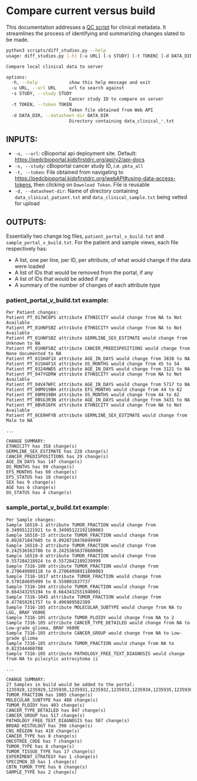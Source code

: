 # Compare current versus build
This documentation addresses a [QC script](../scripts/diff_studies.py) for clinical metadata. It streamlines the process of identifying and summarizing changes slated to be made.

```sh
python3 scripts/diff_studies.py --help
usage: diff_studies.py [-h] [-u URL] [-s STUDY] [-t TOKEN] [-d DATA_DIR]

Compare local clinical data to server

options:
  -h, --help            show this help message and exit
  -u URL, --url URL     url to search against
  -s STUDY, --study STUDY
                        Cancer study ID to compare on server
  -t TOKEN, --token TOKEN
                        Token file obtained from Web API
  -d DATA_DIR, --datasheet-dir DATA_DIR
                        Directory containing data_clinical_*.txt
```

## INPUTS:
 - `-u, --url`: cBioportal api deployment site. Default: https://pedcbioportal.kidsfirstdrc.org/api/v2/api-docs
 - `-s, --study`: cBioportal cancer study ID, i.e. `pbta_all`
 - `-t, --token`: File obtained from navigating to https://pedcbioportal.kidsfirstdrc.org/webAPI#using-data-access-tokens, then clicking on `Download Token`. File is reusable
 - `-d, --datasheet-dir`: Name of directory containing `data_clinical_patient.txt` and `data_clinical_sample.txt` being vetted for upload

## OUTPUTS:
Essentially two change log files, `patient_portal_v_build.txt` and `sample_portal_v_build.txt`.
For the patient and sample views, each file respectively has:
 - A list, one per line, per ID, per attribute, of what would change if the data were loaded
 - A list of IDs that would be removed from the portal, if any
 - A list of IDs that would be added if any
 - A summary of the number of changes of each attribute type

### patient_portal_v_build.txt example:
```
Per Patient changes:
Patient PT_017WC8PS attribute ETHNICITY would change from NA to Not Available
Patient PT_01HNFSBZ attribute ETHNICITY would change from NA to Not Available
Patient PT_01HNFSBZ attribute GERMLINE_SEX_ESTIMATE would change from Unknown to NA
Patient PT_01HNFSBZ attribute CANCER_PREDISPOSITIONS would change from None documented to NA
Patient PT_01SH4F1X attribute AGE_IN_DAYS would change from 3838 to NA
Patient PT_01SH4F1X attribute OS_MONTHS would change from 45 to 54
Patient PT_0324HWD5 attribute AGE_IN_DAYS would change from 3121 to NA
Patient PT_047YGDRW attribute ETHNICITY would change from NA to Not Available
Patient PT_04V47WFC attribute AGE_IN_DAYS would change from 5717 to NA
Patient PT_08M919BH attribute EFS_MONTHS would change from 44 to 62
Patient PT_08M919BH attribute OS_MONTHS would change from 44 to 62
Patient PT_0BSG3R3N attribute AGE_IN_DAYS would change from 3431 to NA
Patient PT_0BVR16FK attribute ETHNICITY would change from NA to Not Available
Patient PT_0CE0HFYB attribute GERMLINE_SEX_ESTIMATE would change from Male to NA

...

CHANGE SUMMARY:
ETHNICITY has 358 change(s)
GERMLINE_SEX_ESTIMATE has 220 change(s)
CANCER_PREDISPOSITIONS has 29 change(s)
AGE_IN_DAYS has 147 change(s)
OS_MONTHS has 99 change(s)
EFS_MONTHS has 60 change(s)
EFS_STATUS has 18 change(s)
SEX has 9 change(s)
AGE has 6 change(s)
OS_STATUS has 4 change(s)
```

### sample_portal_v_build.txt example:
```
Per Sample changes:
Sample 16510-1 attribute TUMOR_FRACTION would change from 0.349951221921 to 0.34995122192100003
Sample 16510-15 attribute TUMOR_FRACTION would change from 0.892871847605 to 0.8928718476049999
Sample 16510-2 attribute TUMOR_FRACTION would change from 0.242536563786 to 0.24253656378600005
Sample 16510-8 attribute TUMOR_FRACTION would change from 0.557284218924 to 0.5572842189239999
Sample 7316-100 attribute TUMOR_FRACTION would change from 0.270649989118 to 0.27064998911800003
Sample 7316-1017 attribute TUMOR_FRACTION would change from 0.570184695999 to 0.559801637737
Sample 7316-104 attribute TUMOR_FRACTION would change from 0.664343255194 to 0.6643432551940001
Sample 7316-1045 attribute TUMOR_FRACTION would change from 0.477859261757 to 0.496989582389
Sample 7316-105 attribute MOLECULAR_SUBTYPE would change from NA to LGG, BRAF V600E
Sample 7316-105 attribute TUMOR_PLOIDY would change from NA to 2
Sample 7316-105 attribute CANCER_TYPE_DETAILED would change from NA to Low-grade glioma, BRAF V600E
Sample 7316-105 attribute CANCER_GROUP would change from NA to Low-grade glioma
Sample 7316-105 attribute TUMOR_FRACTION would change from NA to 0.823344460708
Sample 7316-105 attribute PATHOLOGY_FREE_TEXT_DIAGNOSIS would change from NA to pilocytic astrocytoma ii

...

CHANGE SUMMARY:
27 Samples in build would be added to the portal: 1235928,1235929,1235930,1235931,1235932,1235933,1235934,1235935,1235936,1235937,1235938,1235939,1235940,1235941,1235981,1240110,1240112,1240114,1240116,1242273,1242274,1242276,1250775,1250776,1250777,1250778,1273223
TUMOR_FRACTION has 1005 change(s)
MOLECULAR_SUBTYPE has 488 change(s)
TUMOR_PLOIDY has 403 change(s)
CANCER_TYPE_DETAILED has 847 change(s)
CANCER_GROUP has 517 change(s)
PATHOLOGY_FREE_TEXT_DIAGNOSIS has 507 change(s)
BROAD_HISTOLOGY has 390 change(s)
CNS_REGION has 410 change(s)
CANCER_TYPE has 8 change(s)
ONCOTREE_CODE has 7 change(s)
TUMOR_TYPE has 8 change(s)
TUMOR_TISSUE_TYPE has 17 change(s)
EXPERIMENT_STRATEGY has 1 change(s)
SPECIMEN_ID has 1 change(s)
CBTN_TUMOR_TYPE has 6 change(s)
SAMPLE_TYPE has 2 change(s)
```